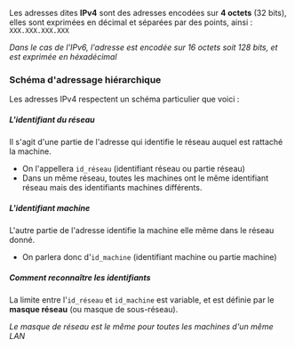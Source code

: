 Les adresses dites **IPv4** sont des adresses encodées sur **4 octets** (32 bits), elles sont exprimées en décimal et séparées par des points, ainsi : `XXX.XXX.XXX.XXX`

*Dans le cas de l'IPv6, l'adresse est encodée sur 16 octets soit 128 bits, et est exprimée en héxadécimal*

### Schéma d'adressage hiérarchique

Les adresses IPv4 respectent un schéma particulier que voici :

##### L'identifiant du réseau

Il s'agit d'une partie de l'adresse qui identifie le réseau auquel est rattaché la machine.

- On l'appellera `id_réseau` (identifiant réseau ou partie réseau)
- Dans un même réseau, toutes les machines ont le même identifiant réseau mais des identifiants machines différents.

##### L'identifiant machine

L'autre partie de l'adresse identifie la machine elle même dans le réseau donné.

- On parlera donc d'`id_machine` (identifiant machine ou partie machine)

##### Comment reconnaître les identifiants

La limite entre l'`id_réseau` et `id_machine` est variable, et est définie par le **masque réseau** (ou masque de sous-réseau).

*Le masque de réseau est le même pour toutes les machines d'un même LAN*

